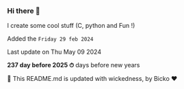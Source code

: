 ### Hi there 👋

I create some cool stuff (C, python and Fun !)

Added the `Friday 29 feb 2024`

Last update on Thu May 09 2024

**237 day before 2025 ⏱** days before new years

🤖 This README.md is updated with wickedness, by Bicko ❤️

